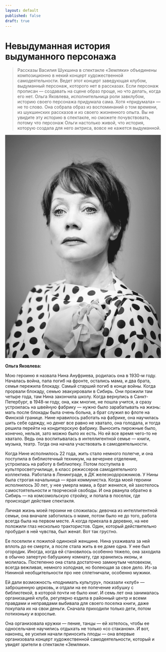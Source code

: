 ```yaml
---
layout: default
published: false
draft: true
---
```


# Невыдуманная история выдуманного персонажа

> Рассказы Василия Шукшина в спектакле «Земляки» объединены композиционно в некий концерт художественной самодеятельности. Ведет этот концерт заведующая клубом, выдуманный персонаж, которого нет в рассказах. Если персонаж прописан — создавать на сцене образ проще, но что делать, когда его нет. Ольга Яковлева, исполнительница роли завклубом, историю своего персонажа придумала сама. Хотя «придумала» — не то слово. Она собрала образ из воспоминаний о том времени, из шукшинских рассказов и из своего жизненного опыта. Вы не увидите эту историю в спектакле, но сможете почувствовать, потому что персонаж Ольги настолько живой, что история, которую создала для него актриса, вовсе не кажется выдуманной.

![yakovleva.jpg](/nevydumannaya-istoriya-vydumannogo-personaja/yakovleva.jpg)

**Ольга Яковлева:**

Мою героиню я назвала Нина Ануфриева, родилась она в 1930-м году. Началась война, папа погиб на фронте, остались мама, и два брата, семья пережила блокаду. Самый старший погиб в конце войны. Когда прорвали блокаду, семью эвакуировали в Сибирь. Они прожили там четыре года, там Нина закончила школу. Когда вернулись в Санкт-Петербург, в 1948-м году, она, как многие, не пошла учится, а сразу устроилась на швейную фабрику — нужно было зарабатывать на жизнь: мать после блокады была очень больна, а брат служил во флоте на Финской границе. Нине нравилось работать на фабрике, она научилась шить себе одежду, но денег все равно не хватало, она голодала, и тогда решила перейти на кондитерскую фабрику. Выносить пирожные было, конечно, нельзя, зато можно было их есть. Но ей все время чего-то не хватало. Ведь она воспитывалась в интеллигентной семье — книги, музыка, театр. Тогда она начала участвовать в самодеятельности.

Когда Нине исполнилось 22 года, жить стало немного полегче, и она поступила в библиотечный техникум, на вечернее отделение, устроилась на работу в библиотеку. Потом поступила в культпросветучилище, в класс режиссеров самодеятельного коллектива. Работала в Ленинграде, в ДК железнодорожников. У Нины была строгая начальница — ярая коммунистка. Когда моей героини исполнилось 30 лет, у нее умерла мама, а брат женился, ей захотелось самостоятельности и творческой свободы. И она рванула обратно в Сибирь — на комсомольскую стройку, и попала в поселок, где происходит действие спектакля.

Личная жизнь моей героини не сложилась: девочка из интеллигентной семьи, она вначале заботилась о маме, потом было не до того, работа всегда была на первом месте. А когда приехала в деревню, на нее положили глаз несколько трактористов. Один, который действительно пробудил в ней чувства, был женат. Вот так грустно.

Ее поселили к пожилой одинокой женщине. Нина ухаживала за ней вплоть до ее смерти, а после стала жить в ее доме одна. У нее был огородик. Иногда, когда ей становилось особенно тяжело, она заходила в обычно запертую бабушкину комнату, где хранились иконы, и молилась. Постепенно она стала достаточно замкнутым человеком, всегда вежливая, немного холодная, но болеющая за свое дело. Из-за Нининой необщительности про нее сплетничали, особенно мужики.

Ей дали возможность «поднимать культуру», показали «клуб» — заброшенную церковь, и отдали на ее попечение избушку с библиотекой, в которой почти не было книг. И семь лет она занималась организацией клуба, регулярно ездила в районный центр и всеми правдами и неправдами выбивала для своего поселка книги, даже покупала их на свои деньги. Сначала приходили только дети, потом потихоньку и взрослые.

Она организовала кружки — пение, танцы — ей хотелось, чтобы ее односельчане научились отдыхать не только «со стаканом». И вот, наконец, ее усилия начали приносить плоды — она впервые организовала концерт художественной самодеятельности, который и увидят зрители в спектакле «Земляки».